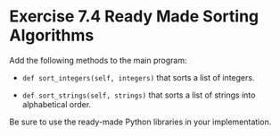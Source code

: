 # Exercise 7.4 Ready Made Sorting Algorithms

Add the following methods to the main program:

- `def sort_integers(self, integers)` that sorts a list of integers.

- `def sort_strings(self, strings)` that sorts a list of strings into alphabetical order.

Be sure to use the ready-made Python libraries in your implementation.

